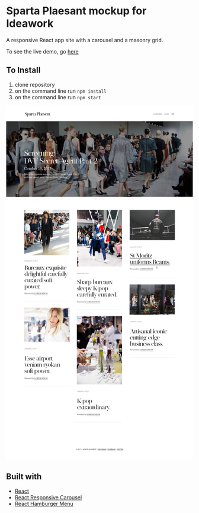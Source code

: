
# Sparta Plaesant mockup for Ideawork

A responsive React app site with a carousel and a masonry grid.

To see the live demo, go [here](https://magmahr.github.io/ideawork/)

## To Install
1. clone repository
2. on the command line run `npm install`
3. on the command line run `npm start`

![sample.jpg](public/sample.jpg)



## Built with

* [React](https://reactjs.org/)
* [React Responsive Carousel](https://www.npmjs.com/package/react-responsive-carousel)
* [React Hamburger Menu](https://www.npmjs.com/package/react-hamburger-menu)
